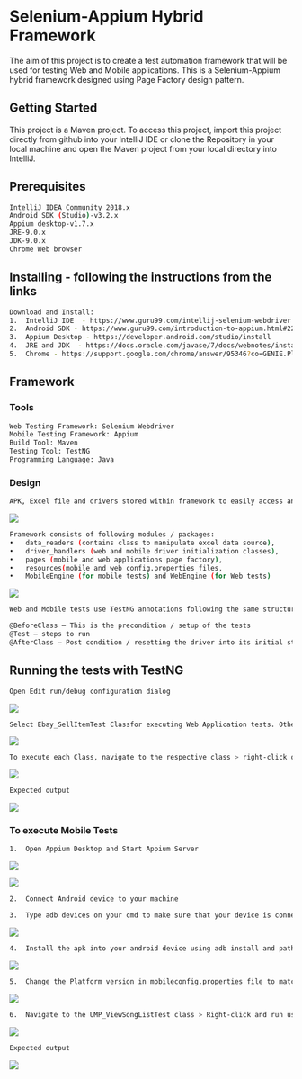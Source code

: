 # Selenium-Appium Hybrid Framework

The aim of this project is to create a test automation framework that will be used for testing Web and Mobile applications. This is a Selenium-Appium hybrid framework designed using Page Factory design pattern.

## Getting Started

This project is a Maven project. To access this project, import this project directly from github into your IntelliJ IDE or clone the Repository in your local machine and open the Maven project from your local directory into IntelliJ.

## Prerequisites

```bash
IntelliJ IDEA Community 2018.x
Android SDK (Studio)-v3.2.x
Appium desktop-v1.7.x
JRE-9.0.x
JDK-9.0.x
Chrome Web browser

```

## Installing - following the instructions from the links
```bash
Download and Install:
1.	IntelliJ IDE  - https://www.guru99.com/intellij-selenium-webdriver.html#2
2.	Android SDK - https://www.guru99.com/introduction-to-appium.html#22
3.	Appium Desktop - https://developer.android.com/studio/install
4.	JRE and JDK  - https://docs.oracle.com/javase/7/docs/webnotes/install
5.	Chrome - https://support.google.com/chrome/answer/95346?co=GENIE.Platform%3DDesktop&hl=en-GB
```

## Framework
### Tools 
```bash
Web Testing Framework: Selenium Webdriver
Mobile Testing Framework: Appium
Build Tool: Maven
Testing Tool: TestNG
Programming Language: Java
```

### Design
```bash
APK, Excel file and drivers stored within framework to easily access and use. Making the solution portable.
```
![](https://github.com/mkelemana91/GKAssessmentRepo/blob/master/README%20images/framework-design-1.png)
```bash
Framework consists of following modules / packages:
•	data_readers (contains class to manipulate excel data source), 
•	driver_handlers (web and mobile driver initialization classes), 
•	pages (mobile and web applications page factory), 
•	resources(mobile and web config.properties files, 
•	MobileEngine (for mobile tests) and WebEngine (for Web tests)

```
![](https://github.com/mkelemana91/GKAssessmentRepo/blob/master/README%20images/framework-design-2.png)

```bash
Web and Mobile tests use TestNG annotations following the same structure:

@BeforeClass – This is the precondition / setup of the tests
@Test – steps to run
@AfterClass – Post condition / resetting the driver into its initial state 

```
## Running the tests with TestNG

```bash
Open Edit run/debug configuration dialog
```
![](https://github.com/mkelemana91/GKAssessmentRepo/blob/master/README%20images/edit%20config-1.png)
```bash
Select Ebay_SellItemTest Classfor executing Web Application tests. Other UMP_ViewSongListTest Class for executing Mobile App tests.
```
![](https://github.com/mkelemana91/GKAssessmentRepo/blob/master/README%20images/edit%20config-2.png)
```bash
To execute each Class, navigate to the respective class > right-click on it > run using the respective configuration set on previous step
```
![](https://github.com/mkelemana91/GKAssessmentRepo/blob/master/README%20images/edit%20config-3.png)
```bash
Expected output
```
![](https://github.com/mkelemana91/GKAssessmentRepo/blob/master/README%20images/expected-output-1.png)

### To execute Mobile Tests

```bash
1.	Open Appium Desktop and Start Appium Server 
```
![](https://github.com/mkelemana91/GKAssessmentRepo/blob/master/README%20images/appium-desktop.png)

![](https://github.com/mkelemana91/GKAssessmentRepo/blob/master/README%20images/Appium-running.png)
```bash
2.	Connect Android device to your machine
```
```bash
3.	Type adb devices on your cmd to make sure that your device is connected
```
![](https://github.com/mkelemana91/GKAssessmentRepo/blob/master/README%20images/adb-devices.png)
```bash
4.	Install the apk into your android device using adb install and path to the apk
```
![](https://github.com/mkelemana91/GKAssessmentRepo/blob/master/README%20images/adb-install.png)
```bash
5.	Change the Platform version in mobileconfig.properties file to match your device OS version
```
![](https://github.com/mkelemana91/GKAssessmentRepo/blob/master/README%20images/config-prop-file.png)

```bash
6.	Navigate to the UMP_ViewSongListTest class > Right-click and run using the TestNG
```
![](https://github.com/mkelemana91/GKAssessmentRepo/blob/master/README%20images/mobile-class.png)

```bash
Expected output
```
![](https://github.com/mkelemana91/GKAssessmentRepo/blob/master/README%20images/expected-output-2.png)
